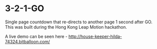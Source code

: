 3-2-1-GO
========

Single page countdown that re-directs to another page 1 second after GO.  This was built during the Hong Kong Leap Motion hackathon.

A live demo can be seen here - http://house-keeper-hilda-74324.bitballoon.com/ 
